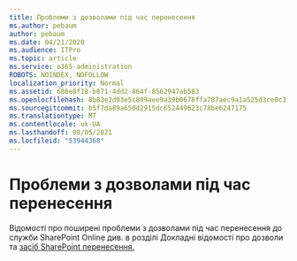 ```yaml
---
title: Проблеми з дозволами під час перенесення
ms.author: pebaum
author: pebaum
ms.date: 04/21/2020
ms.audience: ITPro
ms.topic: article
ms.service: o365-administration
ROBOTS: NOINDEX, NOFOLLOW
localization_priority: Normal
ms.assetid: 686e8f18-b871-4dd2-864f-8562947ab583
ms.openlocfilehash: 8b83e2d93e5c809aee9a39b0678ffa787aec9a1a525d3ce0c3fbf4b17634a9da
ms.sourcegitcommit: b5f7da89a650d2915dc652449623c78be6247175
ms.translationtype: MT
ms.contentlocale: uk-UA
ms.lasthandoff: 08/05/2021
ms.locfileid: "53944368"
---
```

# <a name="permissions-issues-while-migrating"></a>Проблеми з дозволами під час перенесення

Відомості про поширені проблеми з дозволами під час перенесення до служби SharePoint Online див. в розділі Докладні відомості про дозволи та [засіб SharePoint перенесення.](https://go.microsoft.com/fwlink/?linkid=2019753)
  

